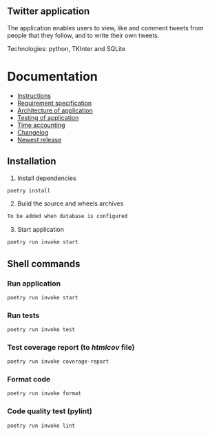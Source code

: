 ## Twitter application

The application enables users to view, like and comment tweets from people that they follow, and to write their own tweets.

Technologies: python, TKInter and SQLite

# Documentation

- [Instructions](./documentation/instructions.md)
- [Requirement specification](./documentation/requirementspecification.md)
- [Architecture of application](./documentation/architecture.md)
- [Testing of application](./documentation/testing.md)
- [Time accounting](./documentation/timeaccounting.md)
- [Changelog](./documentation/changelog.md)
- [Newest release](./documentation/changelog.md)

## Installation

1. Install dependencies

```bash
poetry install
```

2. Build the source and wheels archives

```bash
To be added when database is configured
```

3. Start application 

```bash
poetry run invoke start
```

## Shell commands

### Run application

```bash
poetry run invoke start
```

### Run tests

```bash
poetry run invoke test
```

### Test coverage report (to _htmlcov_ file)

```bash
poetry run invoke coverage-report
```

### Format code 

```bash
poetry run invoke format
```

### Code quality test (pylint)

```bash
poetry run invoke lint
```
